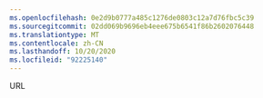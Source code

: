 ```yaml
---
ms.openlocfilehash: 0e2d9b0777a485c1276de0803c12a7d76fbc5c39
ms.sourcegitcommit: 02dd069b9696eb4eee675b6541f86b2602076448
ms.translationtype: MT
ms.contentlocale: zh-CN
ms.lasthandoff: 10/20/2020
ms.locfileid: "92225140"
---
```

URL